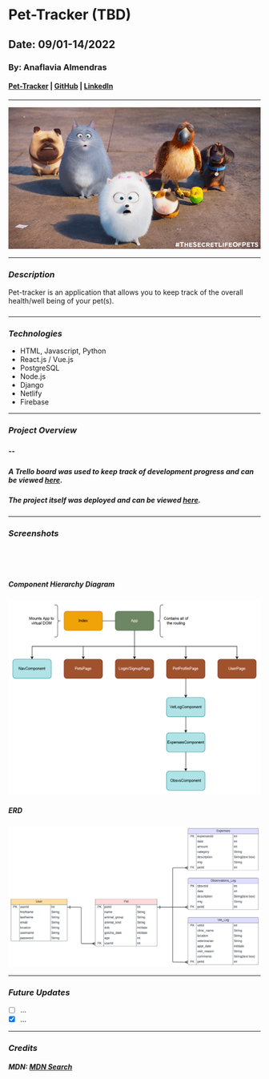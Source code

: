 # Pet-Tracker (TBD)

## Date: 09/01-14/2022

### By: Anaflavia Almendras

#### [Pet-Tracker](https://evening-woodland-13843.herokuapp.com/) | [GitHub](https://github.com/A-Almendras) | [LinkedIn](https://www.linkedin.com/in/aalmendras/)

---

![CoverImg](images/N8fM.gif)

---

### **_Description_**

Pet-tracker is an application that allows you to keep track of the overall health/well being of your pet(s).

#####

---

### **_Technologies_**

- HTML, Javascript, Python
- React.js / Vue.js
- PostgreSQL
- Node.js
- Django
- Netlify
- Firebase

---

### **_Project Overview_**

#####

##### --

##### A Trello board was used to keep track of development progress and can be viewed [here](https://trello.com/b/Xst7FccT/project-4-pet-tracker-app).

##### The project itself was deployed and can be viewed [here](https://evening-woodland-13843.herokuapp.com/).

---

### **_Screenshots_**

![]()

![]()

##### **Component Hierarchy Diagram**

![Diagram](images/comphierdia.png)

##### **ERD**

![ERD](images/ERD.png)

---

### **_Future Updates_**

- [ ] ...
- [x] ...

---

### **_Credits_**

##### MDN: [MDN Search](https://developer.mozilla.org/en-US/)
